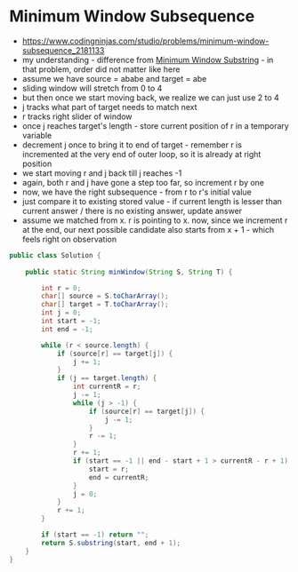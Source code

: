 # Minimum Window Subsequence

- https://www.codingninjas.com/studio/problems/minimum-window-subsequence_2181133
- my understanding - difference from [Minimum Window Substring](./Minimum%20Window%20Substring.md) - in that problem, order did not matter like here
- assume we have source = ababe and target = abe
- sliding window will stretch from 0 to 4
- but then once we start moving back, we realize we can just use 2 to 4
- j tracks what part of target needs to match next
- r tracks right slider of window
- once j reaches target's length - store current position of r in a temporary variable
- decrement j once to bring it to end of target - remember r is incremented at the very end of outer loop, so it is already at right position
- we start moving r and j back till j reaches -1
- again, both r and j have gone a step too far, so increment r by one
- now, we have the right subsequence - from r to r's initial value
- just compare it to existing stored value - if current length is lesser than current answer / there is no existing answer, update answer
- assume we matched from x. r is pointing to x. now, since we increment r at the end, our next possible candidate also starts from x + 1 - which feels right on observation

```java
public class Solution {
    
    public static String minWindow(String S, String T) {

        int r = 0;
        char[] source = S.toCharArray();
        char[] target = T.toCharArray();
        int j = 0;
        int start = -1;
        int end = -1;

        while (r < source.length) {
            if (source[r] == target[j]) {
                j += 1;
            }
            if (j == target.length) {
                int currentR = r;
                j -= 1;
                while (j > -1) {
                    if (source[r] == target[j]) {
                        j -= 1;
                    }
                    r -= 1;
                }
                r += 1;
                if (start == -1 || end - start + 1 > currentR - r + 1) {
                    start = r;
                    end = currentR;
                }
                j = 0;
            }
            r += 1;
        }

        if (start == -1) return "";
        return S.substring(start, end + 1);
    }
}
```
